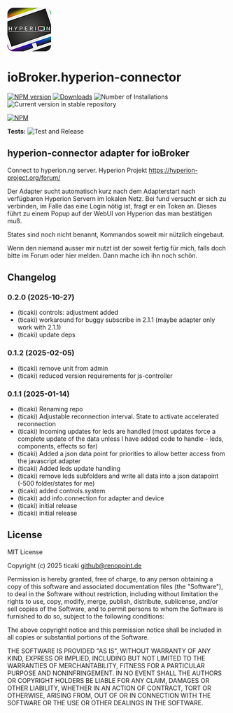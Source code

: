 ![Logo](admin/hyperion-connector.png)
# ioBroker.hyperion-connector

[![NPM version](https://img.shields.io/npm/v/iobroker.hyperion-connector.svg)](https://www.npmjs.com/package/iobroker.hyperion-connector)
[![Downloads](https://img.shields.io/npm/dm/iobroker.hyperion-connector.svg)](https://www.npmjs.com/package/iobroker.hyperion-connector)
![Number of Installations](https://iobroker.live/badges/hyperion-connector-installed.svg)
![Current version in stable repository](https://iobroker.live/badges/hyperion-connector-stable.svg)

[![NPM](https://nodei.co/npm/iobroker.hyperion-connector.png?downloads=true)](https://nodei.co/npm/iobroker.hyperion-connector/)

**Tests:** ![Test and Release](https://github.com/ticaki/ioBroker.hyperion-connector/workflows/Test%20and%20Release/badge.svg)

## hyperion-connector adapter for ioBroker

Connect to hyperion.ng server. Hyperion Projekt https://hyperion-project.org/forum/

Der Adapter sucht automatisch kurz nach dem Adapterstart nach verfügbaren Hyperion Servern im lokalen Netz.
Bei fund versucht er sich zu verbinden, im Falle das eine Login nötig ist, fragt er ein Token an.
Dieses führt zu einem Popup auf der WebUI von Hyperion das man bestätigen muß. 

States sind noch nicht benannt, Kommandos soweit mir nützlich eingebaut.

Wenn den niemand ausser mir nutzt ist der soweit fertig für mich, falls doch bitte im Forum oder hier melden.
Dann mache ich ihn noch schön.

## Changelog
<!--
	Placeholder for the next version (at the beginning of the line):
	### **WORK IN PROGRESS**
-->
### 0.2.0 (2025-10-27)
* (ticaki) controls: adjustment added
* (ticaki) workaround for buggy subscribe in 2.1.1 (maybe adapter only work with 2.1.1)
* (ticaki) update deps

### 0.1.2 (2025-02-05)
* (ticaki) remove unit from admin
* (ticaki) reduced version requirements for js-controller

### 0.1.1 (2025-01-14)
* (ticaki) Renaming repo
* (ticaki) Adjustable reconnection interval. State to activate accelerated reconnection
* (ticaki) Incoming updates for leds are handled (most updates force a complete update of the data unless I have added code to handle - leds, components, effects so far)
* (ticaki) Added a json data point for priorities to allow better access from the javascript adapter
* (ticaki) Added leds update handling
* (ticaki) remove leds subfolders and write all data into a json datapoint (-500 folder/states for me)
* (ticaki) added controls.system
* (ticaki) add info.connection for adapter and device
* (ticaki) initial release
* (ticaki) initial release

## License
MIT License

Copyright (c) 2025 ticaki <github@renopoint.de>

Permission is hereby granted, free of charge, to any person obtaining a copy
of this software and associated documentation files (the "Software"), to deal
in the Software without restriction, including without limitation the rights
to use, copy, modify, merge, publish, distribute, sublicense, and/or sell
copies of the Software, and to permit persons to whom the Software is
furnished to do so, subject to the following conditions:

The above copyright notice and this permission notice shall be included in all
copies or substantial portions of the Software.

THE SOFTWARE IS PROVIDED "AS IS", WITHOUT WARRANTY OF ANY KIND, EXPRESS OR
IMPLIED, INCLUDING BUT NOT LIMITED TO THE WARRANTIES OF MERCHANTABILITY,
FITNESS FOR A PARTICULAR PURPOSE AND NONINFRINGEMENT. IN NO EVENT SHALL THE
AUTHORS OR COPYRIGHT HOLDERS BE LIABLE FOR ANY CLAIM, DAMAGES OR OTHER
LIABILITY, WHETHER IN AN ACTION OF CONTRACT, TORT OR OTHERWISE, ARISING FROM,
OUT OF OR IN CONNECTION WITH THE SOFTWARE OR THE USE OR OTHER DEALINGS IN THE
SOFTWARE.